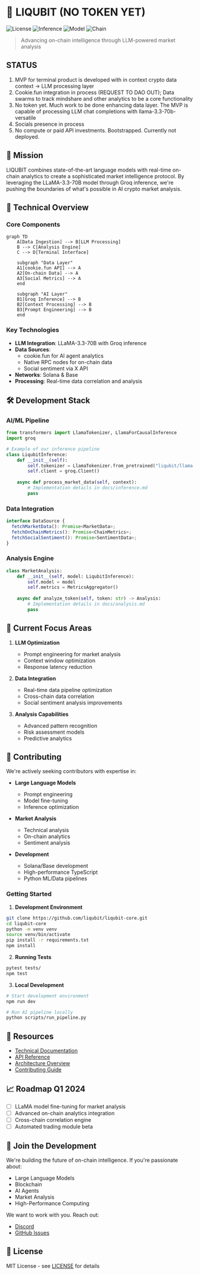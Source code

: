 # 🧠 LIQUBIT (NO TOKEN YET)

![License](https://img.shields.io/badge/license-MIT-blue.svg)
![Inference](https://img.shields.io/badge/inference-groq-green.svg)
![Model](https://img.shields.io/badge/model-llama--3.3--70b-red.svg)
![Chain](https://img.shields.io/badge/networks-solana%20|%20base-purple.svg)

> Advancing on-chain intelligence through LLM-powered market analysis
>

## STATUS
1) MVP for terminal product is developed with in context crypto data context -> LLM processing layer
2) Cookie.fun integration in process (REQUEST TO DAO OUT); Data swarms to track mindshare and other analytics to be a core functionality
3) No token yet. Much work to be done enhancing data layer. The MVP is capable of processing LLM chat completions with llama-3.3-70b-versatile
4) Socials presence in process
5) No compute or paid API investments. Bootstrapped. Currently not deployed.

## 🎯 Mission
LIQUBIT combines state-of-the-art language models with real-time on-chain analytics to create a sophisticated market intelligence protocol. By leveraging the LLaMA-3.3-70B model through Groq inference, we're pushing the boundaries of what's possible in AI crypto market analysis.

## 🔬 Technical Overview

### Core Components

```mermaid
graph TD
    A[Data Ingestion] --> B[LLM Processing]
    B --> C[Analysis Engine]
    C --> D[Terminal Interface]
    
    subgraph "Data Layer"
    A1[cookie.fun API] --> A
    A2[On-chain Data] --> A
    A3[Social Metrics] --> A
    end
    
    subgraph "AI Layer"
    B1[Groq Inference] --> B
    B2[Context Processing] --> B
    B3[Prompt Engineering] --> B
    end
```

### Key Technologies

- **LLM Integration**: LLaMA-3.3-70B with Groq inference
- **Data Sources**:
  - cookie.fun for AI agent analytics
  - Native RPC nodes for on-chain data
  - Social sentiment via X API
- **Networks**: Solana & Base
- **Processing**: Real-time data correlation and analysis

## 🛠 Development Stack

### AI/ML Pipeline
```python
from transformers import LlamaTokenizer, LlamaForCausalInference
import groq

# Example of our inference pipeline
class LiqubitInference:
    def __init__(self):
        self.tokenizer = LlamaTokenizer.from_pretrained("liqubit/llama-3.3-70b")
        self.client = groq.Client()
    
    async def process_market_data(self, context):
        # Implementation details in docs/inference.md
        pass
```

### Data Integration
```typescript
interface DataSource {
  fetchMarketData(): Promise<MarketData>;
  fetchOnChainMetrics(): Promise<ChainMetrics>;
  fetchSocialSentiment(): Promise<SentimentData>;
}
```

### Analysis Engine
```python
class MarketAnalysis:
    def __init__(self, model: LiqubitInference):
        self.model = model
        self.metrics = MetricsAggregator()
    
    async def analyze_token(self, token: str) -> Analysis:
        # Implementation details in docs/analysis.md
        pass
```

## 🔄 Current Focus Areas

1. **LLM Optimization**
   - Prompt engineering for market analysis
   - Context window optimization
   - Response latency reduction

2. **Data Integration**
   - Real-time data pipeline optimization
   - Cross-chain data correlation
   - Social sentiment analysis improvements

3. **Analysis Capabilities**
   - Advanced pattern recognition
   - Risk assessment models
   - Predictive analytics

## 🤝 Contributing

We're actively seeking contributors with expertise in:

- **Large Language Models**
  - Prompt engineering
  - Model fine-tuning
  - Inference optimization

- **Market Analysis**
  - Technical analysis
  - On-chain analytics
  - Sentiment analysis

- **Development**
  - Solana/Base development
  - High-performance TypeScript
  - Python ML/Data pipelines

### Getting Started

1. **Development Environment**
```bash
git clone https://github.com/liqubit/liqubit-core.git
cd liqubit-core
python -m venv venv
source venv/bin/activate
pip install -r requirements.txt
npm install
```

2. **Running Tests**
```bash
pytest tests/
npm test
```

3. **Local Development**
```bash
# Start development environment
npm run dev

# Run AI pipeline locally
python scripts/run_pipeline.py
```


## 🔗 Resources

- [Technical Documentation](https://docs.liqubit.xyz)
- [API Reference](https://docs.liqubit.xyz/api)
- [Architecture Overview](https://docs.liqubit.xyz/architecture)
- [Contributing Guide](https://docs.liqubit.xyz/contributing)


## 📈 Roadmap Q1 2024

- [ ] LLaMA model fine-tuning for market analysis
- [ ] Advanced on-chain analytics integration
- [ ] Cross-chain correlation engine
- [ ] Automated trading module beta

## 🤖 Join the Development

We're building the future of on-chain intelligence. If you're passionate about:
- Large Language Models
- Blockchain
- AI Agents
- Market Analysis
- High-Performance Computing

We want to work with you. Reach out:
- [Discord](https://discord.gg/liqubit-dev)
- [GitHub Issues](https://github.com/liqubit/liqubit-core/issues)

## 📜 License

MIT License - see [LICENSE](LICENSE) for details

